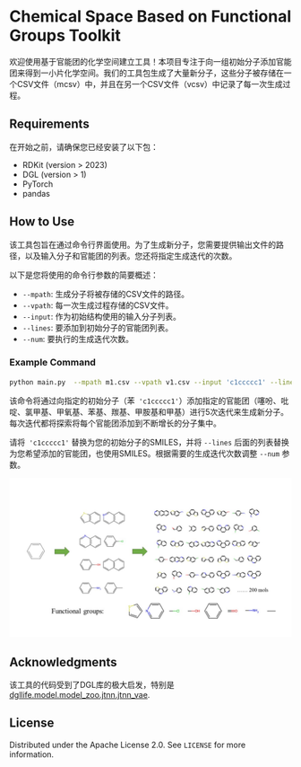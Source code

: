 # Chemical Space Based on Functional Groups Toolkit

欢迎使用基于官能团的化学空间建立工具！本项目专注于向一组初始分子添加官能团来得到一小片化学空间。我们的工具包生成了大量新分子，这些分子被存储在一个CSV文件（mcsv）中，并且在另一个CSV文件（vcsv）中记录了每一次生成过程。



## Requirements

在开始之前，请确保您已经安装了以下包：

- RDKit (version > 2023)
- DGL (version > 1)
- PyTorch
- pandas



## How to Use

该工具包旨在通过命令行界面使用。为了生成新分子，您需要提供输出文件的路径，以及输入分子和官能团的列表。您还将指定生成迭代的次数。

以下是您将使用的命令行参数的简要概述：

- `--mpath`: 生成分子将被存储的CSV文件的路径。
- `--vpath`: 每一次生成过程存储的CSV文件。
- `--input`: 作为初始结构使用的输入分子列表。
- `--lines`: 要添加到初始分子的官能团列表。
- `--num`: 要执行的生成迭代次数。

### Example Command

```bash
python main.py  --mpath m1.csv --vpath v1.csv --input 'c1ccccc1' --lines 'C1=CSC=C1' 'C1=CC=NC=C1' 'CCl' 'CO' 'C1=CC=CC=C1' 'C=O' 'CN' 'CC' --num 5 
```

该命令将通过向指定的初始分子（苯` 'c1ccccc1'`）添加指定的官能团（噻吩、吡啶、氯甲基、甲氧基、苯基、羰基、甲胺基和甲基）进行5次迭代来生成新分子。每次迭代都将探索将每个官能团添加到不断增长的分子集中。

请将` 'c1ccccc1'` 替换为您的初始分子的SMILES，并将 `--lines` 后面的列表替换为您希望添加的官能团，也使用SMILES。根据需要的生成迭代次数调整 `--num` 参数。

![image](https://github.com/Chemromi/chemical-space-based-on-functional-groups/blob/main/image.JPG)

## Acknowledgments

该工具的代码受到了DGL库的极大启发，特别是[dgllife.model.model_zoo.jtnn.jtnn_vae](https://github.com/awslabs/dgl-lifesci/tree/master/python/dgllife/utils/jtvae).

## License

Distributed under the Apache License 2.0. See `LICENSE` for more information.


